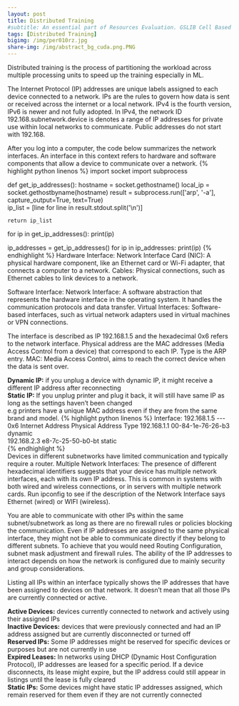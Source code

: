 ```yaml
---
layout: post
title: Distributed Training
#subtitle: An essential part of Resources Evaluation. GSLIB Cell Based Method.
tags: [Distributed Training]
bigimg: /img/per010rz.jpg
share-img: /img/abstract_bg_cuda.png.PNG
---
```


Distributed training is the process of partitioning the workload 
across multiple processing units to speed up the training especially
in ML.

The Internet Protocol (IP) addresses are unique labels assigned to each device connected to a network. IPs
 are the rules to govern how data is sent or received across the internet or a local network. IPv4 is the 
 fourth version, IPv6 is newer and not fully adopted. In IPv4, the network ID 192.168.subnetwork.device is denotes a range 
 of IP addresses for private use within local networks to communicate. Public addresses do not start with 192.168.
 
After you log into a computer, the code below summarizes the network interfaces. An interface in this context 
refers to hardware and software components that allow a device to communicate over a network. 
{% highlight python linenos %}
import socket
import subprocess

def get_ip_addresses():
    hostname = socket.gethostname()
    local_ip = socket.gethostbyname(hostname)
    result = subprocess.run(['arp', '-a'], capture_output=True, text=True)  
    ip_list = [line for line in result.stdout.split('\n')]
    
    return ip_list

for ip in get_ip_addresses():
    print(ip)

ip_addresses = get_ip_addresses()
for ip in ip_addresses:
    print(ip)
{% endhighlight %}
Hardware Interface:
Network Interface Card (NIC): A physical hardware component, like an Ethernet card or Wi-Fi adapter, that connects a computer to a network.
Cables: Physical connections, such as Ethernet cables to link devices to a network.

Software Interface:
Network Interface: A software abstraction that represents the hardware interface in the operating system. It handles the communication protocols and data transfer.
Virtual Interfaces: Software-based interfaces, such as virtual network adapters used in virtual machines or VPN connections.

The interface is described as IP 192.168.1.5 and the hexadecimal 0x6 refers to the network interface. 
Physical address are the MAC addresses (Media Access Control from a device) that correspond to each IP. Type is the ARP entry.
MAC: Media Access Control, aims to reach the correct device when the data is sent over.  

**Dynamic IP:** if you unplug a device with dynamic IP, it might receive a different IP address after reconnecting  
**Static IP:** If you unplug printer and plug it back, it will still have same IP as long as the settings haven’t been changed  
e.g printers have a unique MAC address even if they are from the same brand and model.
{% highlight python linenos %}
Interface: 192.168.1.5 --- 0x6
  Internet Address      Physical Address      Type
  192.168.1.1           00-84-1e-76-26-b3     dynamic   
  192.168.2.3           e8-7c-25-50-b0-bt     static   
{% endhighlight %}  
Devices in different subnetworks have limited communication and typically require a router.
Multiple Network Interfaces: The presence of different hexadecimal identifiers suggests that your device has multiple network interfaces, each with its own IP address. This is common in systems with both wired and wireless connections, or in servers with multiple network cards.
Run ipconfig to see if the description of the Network Interface says Ethernet (wired) or WIFI (wireless).


You are able to communicate with other IPs within the same subnet/subnetwork as long as there are no firewall rules or policies blocking the communication.
Even if IP addresses are assigned to the same physical interface, they might not be able to communicate directly if they belong to different subnets. To achieve that you would need 
Routing Configuration, subnet mask adjustment and firewall rules. The ability of the IP addresses to interact depends on how the network is configured due to mainly security and group considerations.


Listing all IPs within an interface typically shows the IP addresses that have been assigned to devices on that network. 
It doesn’t mean that all those IPs are currently connected or active.

**Active Devices:** devices currently connected to network and actively using their assigned IPs  
**Inactive Devices:** devices that were previously connected and had an IP address assigned but are currently disconnected or turned off   
**Reserved IPs:** Some IP addresses might be reserved for specific devices or purposes but are not currently in use  
**Expired Leases:** In networks using DHCP (Dynamic Host Configuration Protocol), IP addresses are leased for a specific period. If a device disconnects, its lease might expire, but the IP address could still appear in listings until the lease is fully cleared  
**Static IPs:** Some devices might have static IP addresses assigned, which remain reserved for them even if they are not currently connected  